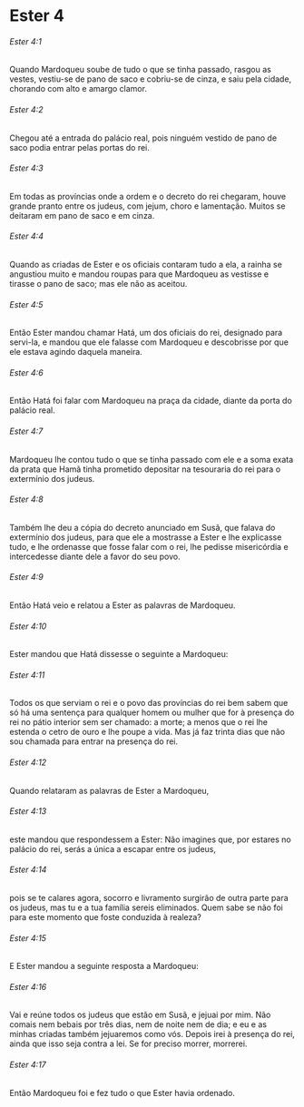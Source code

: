# Ester 4

###### Ester 4:1

Quando Mardoqueu soube de tudo o que se tinha passado, rasgou as vestes, vestiu-se de pano de saco e cobriu-se de cinza, e saiu pela cidade, chorando com alto e amargo clamor.

###### Ester 4:2

Chegou até a entrada do palácio real, pois ninguém vestido de pano de saco podia entrar pelas portas do rei.

###### Ester 4:3

Em todas as províncias onde a ordem e o decreto do rei chegaram, houve grande pranto entre os judeus, com jejum, choro e lamentação. Muitos se deitaram em pano de saco e em cinza.

###### Ester 4:4

Quando as criadas de Ester e os oficiais contaram tudo a ela, a rainha se angustiou muito e mandou roupas para que Mardoqueu as vestisse e tirasse o pano de saco; mas ele não as aceitou.

###### Ester 4:5

Então Ester mandou chamar Hatá, um dos oficiais do rei, designado para servi-la, e mandou que ele falasse com Mardoqueu e descobrisse por que ele estava agindo daquela maneira.

###### Ester 4:6

Então Hatá foi falar com Mardoqueu na praça da cidade, diante da porta do palácio real.

###### Ester 4:7

Mardoqueu lhe contou tudo o que se tinha passado com ele e a soma exata da prata que Hamã tinha prometido depositar na tesouraria do rei para o extermínio dos judeus.

###### Ester 4:8

Também lhe deu a cópia do decreto anunciado em Susã, que falava do extermínio dos judeus, para que ele a mostrasse a Ester e lhe explicasse tudo, e lhe ordenasse que fosse falar com o rei, lhe pedisse misericórdia e intercedesse diante dele a favor do seu povo.

###### Ester 4:9

Então Hatá veio e relatou a Ester as palavras de Mardoqueu.

###### Ester 4:10

Ester mandou que Hatá dissesse o seguinte a Mardoqueu:

###### Ester 4:11

Todos os que serviam o rei e o povo das províncias do rei bem sabem que só há uma sentença para qualquer homem ou mulher que for à presença do rei no pátio interior sem ser chamado: a morte; a menos que o rei lhe estenda o cetro de ouro e lhe poupe a vida. Mas já faz trinta dias que não sou chamada para entrar na presença do rei.

###### Ester 4:12

Quando relataram as palavras de Ester a Mardoqueu,

###### Ester 4:13

este mandou que respondessem a Ester: Não imagines que, por estares no palácio do rei, serás a única a escapar entre os judeus,

###### Ester 4:14

pois se te calares agora, socorro e livramento surgirão de outra parte para os judeus, mas tu e a tua família sereis eliminados. Quem sabe se não foi para este momento que foste conduzida à realeza?

###### Ester 4:15

E Ester mandou a seguinte resposta a Mardoqueu:

###### Ester 4:16

Vai e reúne todos os judeus que estão em Susã, e jejuai por mim. Não comais nem bebais por três dias, nem de noite nem de dia; e eu e as minhas criadas também jejuaremos como vós. Depois irei à presença do rei, ainda que isso seja contra a lei. Se for preciso morrer, morrerei.

###### Ester 4:17

Então Mardoqueu foi e fez tudo o que Ester havia ordenado.

